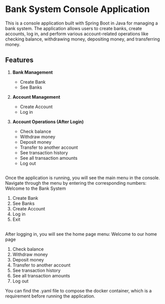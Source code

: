 # Bank System Console Application

This is a console application built with Spring Boot in Java for managing a bank system. The application allows users to create banks, create accounts, log in, and perform various account-related operations like checking balance, withdrawing money, depositing money, and transferring money.

## Features

1. **Bank Management**
   - Create Bank
   - See Banks

2. **Account Management**
   - Create Account
   - Log in

3. **Account Operations (After Login)**
   - Check balance
   - Withdraw money
   - Deposit money
   - Transfer to another account
   - See transaction history
   - See all transaction amounts
   - Log out
##

Once the application is running, you will see the main menu in the console. Navigate through the menu by entering the corresponding numbers:
Welcome to the Bank System
1. Create Bank
2. See Banks
3. Create Account
4. Log in
5. Exit
##

After logging in, you will see the home page menu:
Welcome to our home page
1. Check balance
2. Withdraw money
3. Deposit money
4. Transfer to another account
5. See transaction history
6. See all transaction amounts
7. Log out

You can find the .yaml file to compose the docker container, which is a requirement before running the application.
